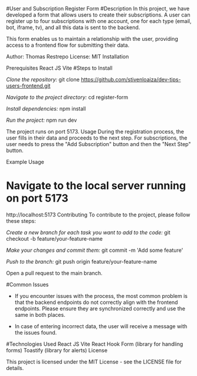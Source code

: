 #User and Subscription Register Form
#Description
In this project, we have developed a form that allows users to create their subscriptions. A user can register up to four subscriptions with one account, one for each type (email, bot, iframe, tv), and all this data is sent to the backend.

This form enables us to maintain a relationship with the user, providing access to a frontend flow for submitting their data.

Author: Thomas Restrepo
License: MIT
Installation

Prerequisites
React JS
Vite
#Steps to Install 

*Clone the repository:*
git clone https://github.com/stivenloaiza/dev-tips-users-frontend.git

*Navigate to the project directory:*
cd register-form 

*Install dependencies:*
npm install

*Run the project:*
npm run dev

The project runs on port 5173.
Usage
During the registration process, the user fills in their data and proceeds to the next step. For subscriptions, the user needs to press the "Add Subscription" button and then the "Next Step" button.

Example Usage
# Navigate to the local server running on port 5173
http://localhost:5173
Contributing
To contribute to the project, please follow these steps:

*Create a new branch for each task you want to add to the code:*
git checkout -b feature/your-feature-name

*Make your changes and commit them:*
git commit -m 'Add some feature'

*Push to the branch:*
git push origin feature/your-feature-name


Open a pull request to the main branch.

#Common Issues
- If you encounter issues with the process, the most common problem is that the backend endpoints do not correctly align with the frontend endpoints. Please ensure they are synchronized correctly and use the same in both places.

- In case of entering incorrect data, the user will receive a message with the issues found.

#Technologies Used
React JS
Vite
React Hook Form (library for handling forms)
Toastify (library for alerts)
License

This project is licensed under the MIT License - see the LICENSE file for details.
